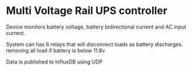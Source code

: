 # Multi Voltage Rail UPS controller

Device monitors battery voltage, battery bidirectional current and AC input current.

System can has 6 relays that will disconnect loads as battery discharges. removing all load if battery is below 11.8v

Data is published to InfluxDB using UDP
